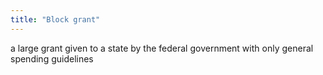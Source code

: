 ```yaml
---
title: "Block grant"
---
```

a large grant given to a state by the federal government with only general spending guidelines

